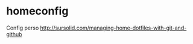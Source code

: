 homeconfig
==========

Config perso 
http://sursolid.com/managing-home-dotfiles-with-git-and-github
